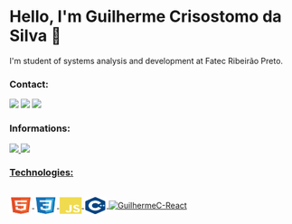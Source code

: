 # Hello, I'm Guilherme Crisostomo da Silva 👋
I'm student of systems analysis and development at Fatec Ribeirão Preto.
<!--
**guicrisostomo/guicrisostomo** is a ✨ _special_ ✨ repository because its `README.md` (this file) appears on your GitHub profile.

Here are some ideas to get you started:

- 🔭 I’m currently working on ...
- 🌱 I’m currently learning ...
- 👯 I’m looking to collaborate on ...
- 🤔 I’m looking for help with ...
- 💬 Ask me about ...
- 📫 How to reach me: ...
- 😄 Pronouns: ...
- ⚡ Fun fact: ...
-->

### Contact:

<div>
<a href="https://www.instagram.com/guilherme.crisostomo/" target="_blank"><img src="https://img.shields.io/badge/-Instagram-%23E4405F?style=for-the-badge&logo=instagram&logoColor=white" target="_blank"></a>
<a href = "mailto:guilherme.silva9872@gmail.com"><img src="https://img.shields.io/badge/Gmail-D14836?style=for-the-badge&logo=gmail&logoColor=white" target="_blank"></a>
<a href="https://www.linkedin.com/in/guilherme-crisostomo-da-silva/" target="_blank"><img src="https://img.shields.io/badge/-LinkedIn-%230077B5?style=for-the-badge&logo=linkedin&logoColor=white" target="_blank"></a>   
</div>

### Informations:

<div>
<a href="https://github.com/guicrisostomo">
<img height="180em" src="https://github-readme-stats.vercel.app/api/top-langs/?username=guicrisostomo&layout=compact&langs_count=7&theme=dracula"/>
<img height="180em" src="https://github-readme-stats.vercel.app/api?username=guicrisostomo&show_icons=true&theme=dracula&include_all_commits=true&count_private=true"/>
</div>
  
### Technologies:
  
 <div style="display: inline_block"><br>
  <img align="center" alt="GuilhermeC-HTML" height="30" width="40" src="https://raw.githubusercontent.com/devicons/devicon/master/icons/html5/html5-original.svg">
  <img align="center" alt="GuilhermeC-CSS" height="30" width="40" src="https://raw.githubusercontent.com/devicons/devicon/master/icons/css3/css3-original.svg">
  <img align="center" alt="GuilhermeC-Js" height="30" width="40" src="https://raw.githubusercontent.com/devicons/devicon/master/icons/javascript/javascript-plain.svg">
  <img align="center" alt="GuilhermeC-C++" height="30" width="40" src="https://raw.githubusercontent.com/devicons/devicon/master/icons/cplusplus/cplusplus-plain.svg">
  <img align="center" alt="GuilhermeC-React" height="30" width="40" src="https://cdn.jsdelivr.net/gh/devicons/devicon/icons/react/react-original-wordmark.svg" />
</div><br>
